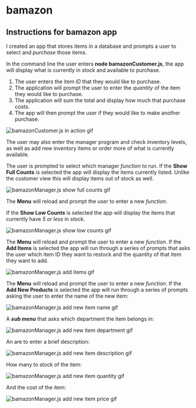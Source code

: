 # bamazon

## Instructions for bamazon app

I created an app that stores items in a database and prompts a user to select and *purchase* those items. 


In the command line the user enters **node bamazonCustomer.js**, the app will display what is currently in stock and available to purchase. 

1. The user enters the item *ID* that they would like to purchase.
2. The application will prompt the user to enter the *quantity* of the item they would like to purchase.
3. The application will sum the total and display how much that purchase costs.
4. The app will then prompt the user if they would like to make another purchase.

![bamazonCustomer.js in action gif](https://media.giphy.com/media/xT9IglFq465IMJKqnC/giphy.gif)


The user may also enter the manager program and check inventory levels, as well as add new inventory items or order more of what is currently available.

The user is prompted to select which manager *function* to run. If the **Show Full Counts** is selected the app will display the items currently listed. Unlike the customer view this will display items out of stock as well.  

![bamazonManager.js show full counts gif](https://media.giphy.com/media/xT9IgsgCwWk8UiRb5C/giphy.gif)

The **Menu** will reload and prompt the user to enter a new *function*. 

If the **Show Low Counts** is selected the app will display the items that currently have *5 or less* in stock.

![bamazonManager.js show low counts gif](https://media.giphy.com/media/l378dbtVzlKKo6W6k/giphy.gif)

The **Menu** will reload and prompt the user to enter a new *function*. If the **Add Items** is selected the app will run through a series of prompts that asks the user which item ID they want to restock and the quantity of that item they want to add.

![bamazonManager.js add items gif]()

The **Menu** will reload and prompt the user to enter a new *function*. If the **Add New Products** is selected the app will run through a series of prompts asking the user to enter the name of the new item: 

![bamazonManager.js add new item name gif]()

A ***sub menu*** that asks which department the item belongs in:

![bamazonManager.js add new item department gif]()

An are to enter a brief description: 

![bamazonManager.js add new item description gif]()

How many to stock of the item:

![bamazonManager.js add new item quantity gif]()

And the cost of the item:

![bamazonManager.js add new item price gif]()


